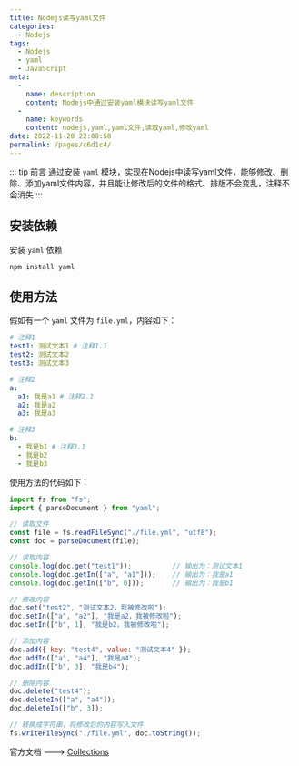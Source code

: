 ```yaml
---
title: Nodejs读写yaml文件
categories: 
  - Nodejs
tags: 
  - Nodejs
  - yaml
  - JavaScript
meta: 
  - 
    name: description
    content: Nodejs中通过安装yaml模块读写yaml文件
  - 
    name: keywords
    content: nodejs,yaml,yaml文件,读取yaml,修改yaml
date: 2022-11-20 22:08:58
permalink: /pages/c6d1c4/
---
```



::: tip 前言
通过安装 `yaml` 模块，实现在Nodejs中读写yaml文件，能够修改、删除、添加yaml文件内容，并且能让修改后的文件的格式、排版不会变乱，注释不会消失
:::
<!-- more -->

## 安装依赖

安装 `yaml` 依赖 

```shell
npm install yaml
```

## 使用方法

假如有一个 `yaml` 文件为 `file.yml`，内容如下：

```yaml
# 注释1
test1: 测试文本1 # 注释1.1
test2: 测试文本2
test3: 测试文本3

# 注释2
a:
  a1: 我是a1 # 注释2.1
  a2: 我是a2
  a3: 我是a3

# 注释3
b:
  - 我是b1 # 注释3.1
  - 我是b2
  - 我是b3
```

使用方法的代码如下：

```javascript
import fs from "fs";
import { parseDocument } from "yaml";

// 读取文件
const file = fs.readFileSync("./file.yml", "utf8");
const doc = parseDocument(file);

// 读取内容
console.log(doc.get("test1"));          // 输出为：测试文本1
console.log(doc.getIn(["a", "a1"]));    // 输出为：我是a1
console.log(doc.getIn(["b", 0]));       // 输出为：我是b1

// 修改内容
doc.set("test2", "测试文本2，我被修改啦");
doc.setIn(["a", "a2"], "我是a2，我被修改啦");
doc.setIn(["b", 1], "我是b2，我被修改啦");

// 添加内容
doc.add({ key: "test4", value: "测试文本4" });
doc.addIn(["a", "a4"], "我是a4");
doc.addIn(["b", 3], "我是b4");

// 删除内容
doc.delete("test4");
doc.deleteIn(["a", "a4"]);
doc.deleteIn(["b", 3]);

// 转换成字符串，将修改后的内容写入文件
fs.writeFileSync("./file.yml", doc.toString());
```

官方文档 ---> [Collections](https://eemeli.org/yaml/#collections)
